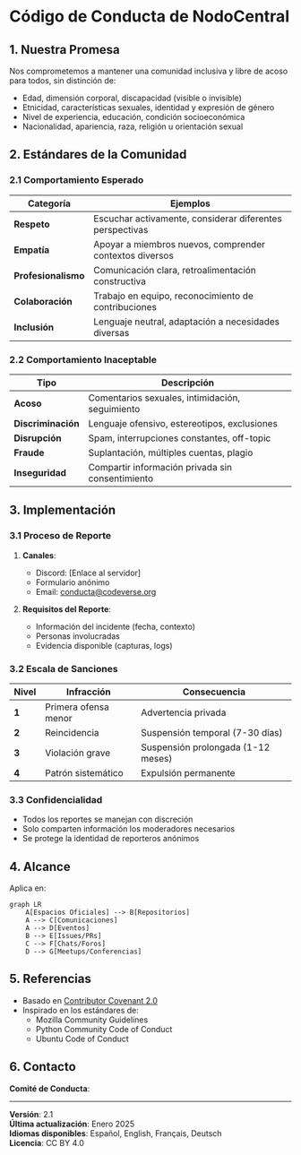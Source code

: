 # Código de Conducta de NodoCentral 

## 1. Nuestra Promesa

Nos comprometemos a mantener una comunidad inclusiva y libre de acoso para todos, sin distinción de:

- Edad, dimensión corporal, discapacidad (visible o invisible)
- Etnicidad, características sexuales, identidad y expresión de género
- Nivel de experiencia, educación, condición socioeconómica
- Nacionalidad, apariencia, raza, religión u orientación sexual

## 2. Estándares de la Comunidad

### 2.1 Comportamiento Esperado

| Categoría | Ejemplos |
|-----------|----------|
| **Respeto** | Escuchar activamente, considerar diferentes perspectivas |
| **Empatía** | Apoyar a miembros nuevos, comprender contextos diversos |
| **Profesionalismo** | Comunicación clara, retroalimentación constructiva |
| **Colaboración** | Trabajo en equipo, reconocimiento de contribuciones |
| **Inclusión** | Lenguaje neutral, adaptación a necesidades diversas |

### 2.2 Comportamiento Inaceptable

| Tipo | Descripción |
|------|-------------|
| **Acoso** | Comentarios sexuales, intimidación, seguimiento |
| **Discriminación** | Lenguaje ofensivo, estereotipos, exclusiones |
| **Disrupción** | Spam, interrupciones constantes, off-topic |
| **Fraude** | Suplantación, múltiples cuentas, plagio |
| **Inseguridad** | Compartir información privada sin consentimiento |

## 3. Implementación

### 3.1 Proceso de Reporte

1. **Canales**:
   - Discord: [Enlace al servidor]
   - Formulario anónimo
   - Email: conducta@codeverse.org

2. **Requisitos del Reporte**:
   - Información del incidente (fecha, contexto)
   - Personas involucradas
   - Evidencia disponible (capturas, logs)

### 3.2 Escala de Sanciones

| Nivel | Infracción | Consecuencia |
|-------|------------|--------------|
| **1** | Primera ofensa menor | Advertencia privada |
| **2** | Reincidencia | Suspensión temporal (7-30 días) |
| **3** | Violación grave | Suspensión prolongada (1-12 meses) |
| **4** | Patrón sistemático | Expulsión permanente |

### 3.3 Confidencialidad

- Todos los reportes se manejan con discreción
- Solo comparten información los moderadores necesarios
- Se protege la identidad de reporteros anónimos

## 4. Alcance

Aplica en:

```mermaid
graph LR
    A[Espacios Oficiales] --> B[Repositorios]
    A --> C[Comunicaciones]
    A --> D[Eventos]
    B --> E[Issues/PRs]
    C --> F[Chats/Foros]
    D --> G[Meetups/Conferencias]
```

## 5. Referencias

- Basado en [Contributor Covenant 2.0](https://www.contributor-covenant.org)
- Inspirado en los estándares de:
  - Mozilla Community Guidelines
  - Python Community Code of Conduct
  - Ubuntu Code of Conduct

## 6. Contacto

**Comité de Conducta**:


---

**Versión**: 2.1  
**Última actualización**: Enero 2025  
**Idiomas disponibles**: Español, English, Français, Deutsch  
**Licencia**: CC BY 4.0